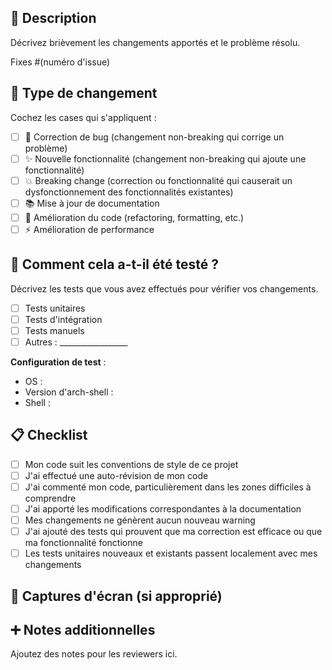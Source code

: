 ## 📝 Description

Décrivez brièvement les changements apportés et le problème résolu.

Fixes #(numéro d'issue)

## 🔧 Type de changement

Cochez les cases qui s'appliquent :

- [ ] 🐛 Correction de bug (changement non-breaking qui corrige un problème)
- [ ] ✨ Nouvelle fonctionnalité (changement non-breaking qui ajoute une fonctionnalité)
- [ ] 💥 Breaking change (correction ou fonctionnalité qui causerait un dysfonctionnement des fonctionnalités existantes)
- [ ] 📚 Mise à jour de documentation
- [ ] 🎨 Amélioration du code (refactoring, formatting, etc.)
- [ ] ⚡ Amélioration de performance

## 🧪 Comment cela a-t-il été testé ?

Décrivez les tests que vous avez effectués pour vérifier vos changements.

- [ ] Tests unitaires
- [ ] Tests d'intégration
- [ ] Tests manuels
- [ ] Autres : _________________

**Configuration de test** :
- OS : 
- Version d'arch-shell :
- Shell :

## 📋 Checklist

- [ ] Mon code suit les conventions de style de ce projet
- [ ] J'ai effectué une auto-révision de mon code
- [ ] J'ai commenté mon code, particulièrement dans les zones difficiles à comprendre
- [ ] J'ai apporté les modifications correspondantes à la documentation
- [ ] Mes changements ne génèrent aucun nouveau warning
- [ ] J'ai ajouté des tests qui prouvent que ma correction est efficace ou que ma fonctionnalité fonctionne
- [ ] Les tests unitaires nouveaux et existants passent localement avec mes changements

## 📱 Captures d'écran (si approprié)

## ➕ Notes additionnelles

Ajoutez des notes pour les reviewers ici.
